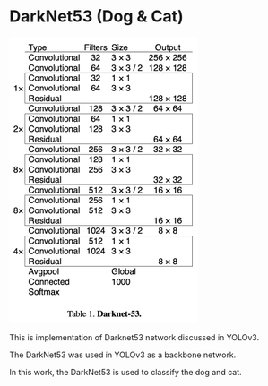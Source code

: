 # DarkNet53 (Dog & Cat)

<img src="README.assets/Screen_Shot_2020-06-24_at_12.53.56_PM_QQoF5AO.png" alt="img" style="zoom:50%;" />

This is implementation of Darknet53 network discussed in YOLOv3.  

The DarkNet53 was used in YOLOv3 as a backbone network.  

In this work, the DarkNet53 is used to classify the dog and cat.



